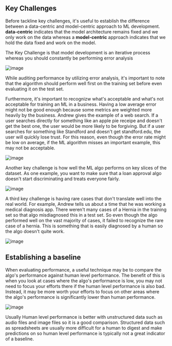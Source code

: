 ## Key Challenges

Before tackline key challenges, it's useful to establish the difference between a data-centric and model-centric approach to ML development. **data-centric** indicates that the model architecture remains fixed and we only work on the data whereas a **model-centric** approach indicates that we hold the data fixed and work on the model.

The Key Challenge is that model development is an iterative process whereas you should constantly be performing error analysis

![image](https://github.com/user-attachments/assets/4af02982-d72c-42bf-85c8-a01696936f07)

While auditing performance by utilizing error analysis, it's important to note that the algorithm should perform well first on the training set before even evaluating it on the test set.

Furthermore, it's important to recognizw what's acceptable and what's not acceptable for training an ML in a business. Having a low average error might not be good enough because some metrics are weighted more heavily by the business. Andrew gives the example of a web search. If a user searches directly for something like an apple pie receipe and doesn't get the best one, the user would be more likely to be forgiving. But if a user searches for something like Standford and doesn't get standford.edu, the user will quickly lose trust. For this reason, even though the error rate might be low on average, if the ML algorithm misses an important example, this may not be acceptable.

![image](https://github.com/user-attachments/assets/4ac58dd3-bc7d-410b-90c5-53e16f103e95)

Another key challenge is how well the ML algo performs on key slices of the dataset. As one example, you want to make sure that a loan approval algo doesn't start discriminating and treats everyone fairly.

![image](https://github.com/user-attachments/assets/b8db89dc-ffd2-49e9-83ef-77448ddc048e)

A third key challenge is having rare cases that don't translate well into the real world. For example, Andrew tells us about a time that he was working a medical diagnosis app. There weren't many cases of a Hernia in the training set so that algo misdiagnosed this in a test set. So even though the algo performed well on the vast majority of cases, it failed to recognize the rare case of a hernia. This is something that is easily diagnosed by a human so the algo doesn't quite work.

![image](https://github.com/user-attachments/assets/eb74a9b4-2afc-4b86-872e-e040b4c5aa26)

## Establishing a baseline

When evaluating performance, a useful technique may be to compare the algo's performance against human level performance. The benefit of this is when you look at cases where the algo's performance is low, you may not need to focus your efforts there if the human level performance is also bad. Instead, it may be more worth your efforts to focus on other areas where the algo's performance is significantly lower than human performance.

![image](https://github.com/user-attachments/assets/658091cd-7ecc-4beb-9cbb-80c7a220fcd2)

Usually Human level performance is better with unstructured data such as audio files and image files so it is a good comparison. Structured data such as spreadsheets are usually more difficult for a human to digest and make predictions on so human level performance is typically not a great indicator of a baseline.

